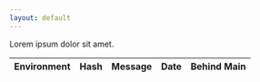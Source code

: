 ```yaml
---
layout: default
---
```


Lorem ipsum dolor sit amet.

| Environment | Hash | Message | Date | Behind Main |
|-------------|------|---------|------|-------------|
